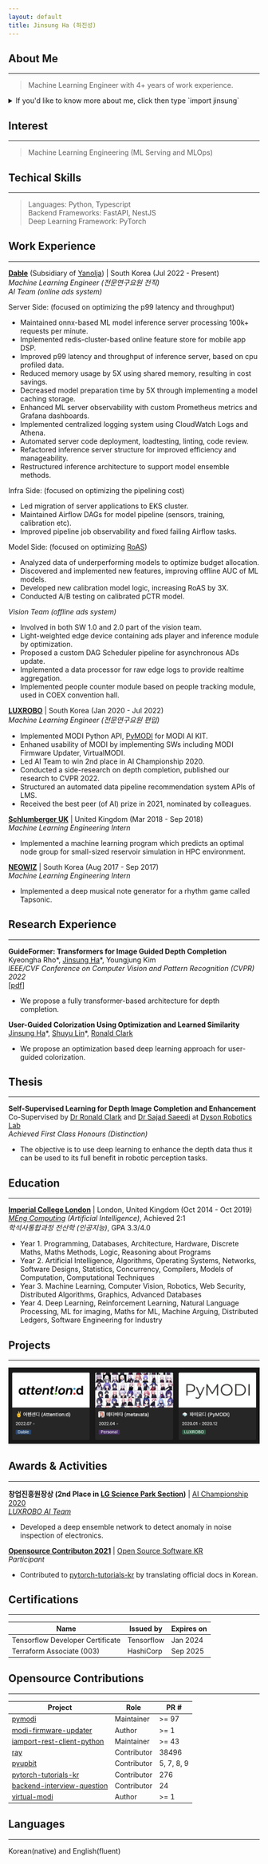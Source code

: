 ```yaml
---
layout: default
title: Jinsung Ha (하진성)
---
```


## About Me

---

> Machine Learning Engineer with 4+ years of work experience.

<details>
    <summary>If you'd like to know more about me, click then type `import jinsung`</summary>
    <iframe frameborder="0" width="98%" height="335px" src="brython/index.html"></iframe>
</details>

## Interest

---

> Machine Learning Engineering (ML Serving and MLOps)

## Techical Skills

---

> Languages: Python, Typescript  
> Backend Frameworks: FastAPI, NestJS  
> Deep Learning Framework: PyTorch  

## Work Experience

---

**[Dable](https://dable.io/en)** (Subsidiary of [Yanolja](https://yanolja.in/en)) | South Korea (Jul 2022 - Present)  
_Machine Learning Engineer (전문연구요원 전직)_  
_AI Team (online ads system)_

Server Side: (focused on optimizing the p99 latency and throughput)
- Maintained onnx-based ML model inference server processing 100k+ requests per minute.
- Implemented redis-cluster-based online feature store for mobile app DSP.
- Improved p99 latency and throughput of inference server, based on cpu profiled data.
- Reduced memory usage by 5X using shared memory, resulting in cost savings.
- Decreased model preparation time by 5X through implementing a model caching storage.
- Enhanced ML server observability with custom Prometheus metrics and Grafana dashboards.
- Implemented centralized logging system using CloudWatch Logs and Athena.
- Automated server code deployment, loadtesting, linting, code review.
- Refactored inference server structure for improved efficiency and manageability.
- Restructured inference architecture to support model ensemble methods.

Infra Side: (focused on optimizing the pipelining cost)
- Led migration of server applications to EKS cluster.
- Maintained Airflow DAGs for model pipeline (sensors, training, calibration etc).
- Improved pipeline job observability and fixed failing Airflow tasks.

Model Side: (focused on optimizing [RoAS](https://www.appsflyer.com/glossary/roas))
- Analyzed data of underperforming models to optimize budget allocation.
- Discovered and implemented new features, improving offline AUC of ML models.
- Developed new calibration model logic, increasing RoAS by 3X.
- Conducted A/B testing on calibrated pCTR model.

_Vision Team (offline ads system)_

- Involved in both SW 1.0 and 2.0 part of the vision team.
- Light-weighted edge device containing ads player and inference module by optimization.
- Proposed a custom DAG Scheduler pipeline for asynchronous ADs update.
- Implemented a data processor for raw edge logs to provide realtime aggregation.
- Implemented people counter module based on people tracking module, used in COEX convention hall.

**[LUXROBO](https://global.luxrobo.com/eng)** | South Korea (Jan 2020 - Jul 2022)  
_Machine Learning Engineer (전문연구요원 편입)_

- Implemented MODI Python API, [PyMODI](https://github.com/luxrobo/pymodi) for MODI AI KIT.
- Enhaned usability of MODI by implementing SWs including MODI Firmware Updater, VirtualMODI.
- Led AI Team to win 2nd place in AI Championship 2020.
- Conducted a side-research on depth completion, published our research to CVPR 2022.
- Structured an automated data pipeline recommendation system APIs of LMS.
- Received the best peer (of AI) prize in 2021, nominated by colleagues.

**[Schlumberger UK](https://www.slb.com/about/rd/technology/abtc.aspx)** | United Kingdom (Mar 2018 - Sep 2018)  
_Machine Learning Engineering Intern_

- Implemented a machine learning program which predicts an optimal node group for small-sized reservoir simulation in HPC environment.

**[NEOWIZ](https://www.neowiz.com/neowiz?t=1)** | South Korea (Aug 2017 - Sep 2017)  
_Machine Learning Engineering Intern_

- Implemented a deep musical note generator for a rhythm game called Tapsonic.

## Research Experience

---

**GuideFormer: Transformers for Image Guided Depth Completion**  
Kyeongha Rho\*, [Jinsung Ha](https://94929.github.io)\*, Youngjung Kim  
_IEEE/CVF Conference on Computer Vision and Pattern Recognition (CVPR) 2022_  
[[pdf](https://openaccess.thecvf.com/content/CVPR2022/papers/Rho_GuideFormer_Transformers_for_Image_Guided_Depth_Completion_CVPR_2022_paper.pdf)]

- We propose a fully transformer-based architecture for depth completion.

**User-Guided Colorization Using Optimization and Learned Similarity**  
[Jinsung Ha](https://94929.github.io)\*, [Shuyu Lin](https://shuyulin.co.uk)\*, [Ronald Clark](https://www.ron-clark.com)

- We propose an optimization based deep learning approach for user-guided colorization.

## Thesis

---

**Self-Supervised Learning for Depth Image Completion and Enhancement**  
Co-Supervised by [Dr Ronald Clark](https://www.ron-clark.com) and [Dr Sajad Saeedi](https://www.sajad-saeedi.ca) at [Dyson Robotics Lab](https://www.imperial.ac.uk/dyson-robotics-lab)  
_Achieved First Class Honours (Distinction)_

- The objective is to use deep learning to enhance the depth data thus it can be used to its full benefit in robotic perception tasks.

## Education

---

**[Imperial College London](https://www.imperial.ac.uk/computing)** | London, United Kingdom (Oct 2014 - Oct 2019)  
_[MEng Computing](https://www.imperial.ac.uk/study/courses/undergraduate/computing-meng/) (Artificial Intelligence)_, Achieved 2:1  
_학석사통합과정 전산학 (인공지능)_, GPA 3.3/4.0

- Year 1. Programming, Databases, Architecture, Hardware, Discrete Maths, Maths Methods, Logic, Reasoning about Programs
- Year 2. Artificial Intelligence, Algorithms, Operating Systems, Networks, Software Designs, Statistics, Concurrency, Compilers, Models of Computation, Computational Techniques
- Year 3. Machine Learning, Computer Vision, Robotics, Web Security, Distributed Algorithms, Graphics, Advanced Databases
- Year 4. Deep Learning, Reinforcement Learning, Natural Language Processing, ML for imaging, Maths for ML, Machine Arguing, Distributed Ledgers, Software Engineering for Industry

## Projects

---

[![Hanc marginis exiguitas non caperet.](./projects.png)](https://jinsungha.notion.site/12716fbd7f154ac4a776ba206b950061)

## Awards & Activities

---

**창업진흥원장상 (2nd Place in [LG Science Park Section](https://youtu.be/kNiEJx1Sl7M))** | [AI Championship 2020](http://kstartup-aic.com)  
_[LUXROBO AI Team](https://youtu.be/WvvKBmTsPTY?t=5822)_

- Developed a deep ensemble network to detect anomaly in noise inspection of electronics.

**[Opensource Contributon 2021](https://www.oss.kr/contribution_academy)** | [Open Source Software KR](https://www.oss.kr)  
_Participant_

- Contributed to [pytorch-tutorials-kr](https://tutorials.pytorch.kr) by translating official docs in Korean.

## Certifications

---

| Name                             | Issued by   | Expires on |
| -------------------------------- | ------------| ---------- |
| Tensorflow Developer Certificate | Tensorflow  | Jan 2024   |
| Terraform Associate (003)        | HashiCorp   | Sep 2025   |

## Opensource Contributions

---

| Project                                                                              | Role        | PR #       |
| ------------------------------------------------------------------------------------ | ----------- | ---------- |
| [pymodi](https://github.com/LUXROBO/pymodi)                                          | Maintainer  | \>= 97     |
| [modi-firmware-updater](https://github.com/LUXROBO/modi-firmware-updater)            | Author      | \>= 1      |
| [iamport-rest-client-python](https://github.com/iamport/iamport-rest-client-python)  | Maintainer  | \>= 43     |
| [ray](https://github.com/ray-project/ray)                                            | Contributor | 38496      |
| [pyupbit](https://github.com/sharebook-kr/pyupbit)                                   | Contributor | 5, 7, 8, 9 |
| [pytorch-tutorials-kr](https://github.com/9bow/PyTorch-tutorials-kr)                 | Contributor | 276        |
| [backend-interview-question](https://github.com/ksundong/backend-interview-question) | Contributor | 24         |
| [virtual-modi](https://github.com/LUXROBO/virtual-modi)                              | Author      | \>= 1      |

## Languages

---

Korean(native) and English(fluent)
